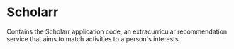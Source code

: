 # Scholarr

Contains the Scholarr application code, an extracurricular recommendation service that aims to match activities to a person's interests.
